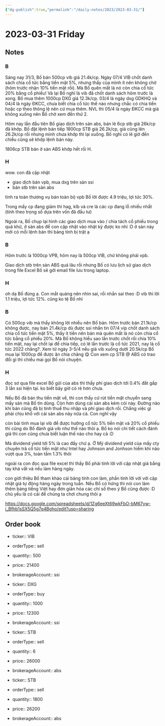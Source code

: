 ```yaml
---
{"dg-publish":true,"permalink":"/daily-notes/2023/2023-03-31/"}
---
```


# 2023-03-31 Friday

## Notes

### B

Sáng nay 31/3, Bố bán 500cp vib giá 21.4k/cp. Ngày 07/4 VIB chốt danh sách chia cổ tức bằng tiền mặt 5%, nhưng thấy của mình ít nên không chờ (hôm trước nhận 10% tiền mặt rồi). Mà Bố quên mất là nó còn chia cổ tức 20% bằng cổ phiếu! Vả lại Bố nghĩ là vib đã chốt danh sách hôm trước là xong.
Bố mua thêm 1000cp DXG giá 12.3k/cp. 03/4 là ngày dxg GDKHQ và 04/4 là ngày ĐKCC, chưa biết chia cổ tức thế nào nhưng chắc có chia tiền hoặc cp theo thông lệ nên cứ mua thêm.
NVL thì 05/4 là ngày ĐKCC mà giá không xuống nên Bố chờ xem đến thứ 2.

Hôm nay lần đầu tiên Bố giao dịch trên sàn abs, bán lẻ 6cp stb giá 26k/cp đã khớp.
Bố đặt lệnh bán tiếp 1800cp STB giá 26.2k/cp, giá cũng lên 26.2k/cp rồi nhưng mình chưa khớp thì lại xuống. Bố nghĩ có lẽ giờ đến chiều cũng sẽ khớp lệnh bán này.

1806cp STB bán ở sàn ABS khớp hết rồi H.

### H

wow. con đã cập nhật
- giao dịch bán vpb, mua dxg trên sàn ssi
- bán stb trên sàn abs

tính ra toàn thương vụ bán toàn bộ vpb Bố lời được 4.9 triệu, lợi tức 30%.

Trong mấy cp đang giảm thì hag, klb và cre là các cp đang lỗ nhiều nhất (tính theo trọng số dựa trên vốn đã đầu tư)

Ngoài ra, Bố chụp lại hình các giao dịch mua vào / chia tách cổ phiếu trong quá khứ, ở sàn abs để con cập nhật vào nhật ký được ko nhỉ :D ở sàn này mới có mỗi lệnh bán thì bảng tính bị trật ạ

### B

Hôm trước là 1000cp VPB, hôm nay là 500cp VIB, chứ không phải vpb.

Giao dịch stb trên sàn ABS quá lâu rồi nhưng Bố có lưu lịch sử giao dịch trong file Excel Bố sẽ gởi email file lưu trong laptop.

### H

oh dạ Bố đúng ạ. Con mắt quáng nên nhìn sai, rồi nhắn sai theo :D
vib thì lời 1.1 triệu, lợi tức 12%. cũng ko tệ Bố nhỉ

### B

Có 500cp vib mà thấy không lời nhiều nên Bố bán. Hôm trước bán 21.1k/cp không được, nay bán 21.4k/cp dù được ssi nhắn tin 07/4 vip chốt danh sách chia cổ tức tiền mặt 5%, thấy ít tiền nên bán mà quên mất là nó còn chia cổ tức bằng cổ phiếu 20%. Mà Bố không hiểu sao lần trước chốt rồi chia 10% tiền mặt, nay lại chốt lại để chia tiếp, có lẽ lần trước là cổ tức 2021, nay là cổ tức 2022 chăng?. Xem tử ngày 3-5/4 nếu giá vib xuống dưới 20.5k/cp Bố mua lại 1000cp để được ăn chia chăng 😋
Con xem cp STB @ ABS có trao đổi gì thì chiều mai gọi Bố nói chuyện.

### H

đọc sơ qua file excel Bố gửi của abs thì thấy phí giao dịch tới 0.4% đắt gấp 3 lần ssi hiện tại. ko biết bây giờ có rẻ hơn chưa.

Nếu Bố đã bán thu tiền mặt về, thì con thấy cứ rút tiền mặt chuyển sang mấy sàn mà Bố tin dùng. Còn hơn dùng cái sàn abs kém cỏi này. Đường nào khi bán cũng đã bị tính thuế thu nhập và phí giao dịch rồi. Chẳng việc gì phải chịu khổ với cái sàn abs này nữa cả. Con nghĩ vậy

còn bài tính mua lại vib để được hưởng cổ tức 5% tiền mặt và 20% cổ phiếu thì cũng do Bố đánh giá vib như thế nào thôi ạ. Bố ko nói chi tiết cách đánh giá thì con cũng chưa biết luận thế nào cho hay cả :D

Mà dividend yield tới 5% là cao đấy chứ ạ. Ở Mỹ dividend yield của mấy cty chuyên trả cổ tức tiền mặt như Intel hay Johnson and Jonhson hiếm khi nào vượt qua 3%, toàn tầm 1.3% thôi

ngoài ra con đọc qua file excel thì thấy Bố phải tính lời với cập nhật giá bằng tay khá vất vả nếu làm hàng ngày.

con giới thiệu Bố tham khảo cái bảng tính con làm, phần tính lời với với cập nhật giá tự động hàng ngày trong tuần. Nếu Bố có hứng thì nói con làm thêm bảng tiếng Việt hay đơn giản hóa các chỉ số theo ý Bố cũng được :D chủ yếu là có cái để chúng ta chơi chung thôi ạ

https://docs.google.com/spreadsheets/d/1Zg6eeXt69wkFbO-bM67yw-i_Bfhb1sSX5Q5g7q4Bgho/edit?usp=sharing

## Order book

- ticker:: VIB
- orderType:: sell
- quantity:: 500
- price:: 21400
- brokerageAccount:: ssi

- ticker:: DXG
- orderType:: buy
- quantity:: 1000
- price:: 12300
- brokerageAccount:: ssi

- ticker:: STB
- orderType:: sell
- quantity:: 6
- price:: 26000
- brokerageAccount:: abs

- ticker:: STB
- orderType:: sell
- quantity:: 1800
- price:: 26200
- brokerageAccount:: abs